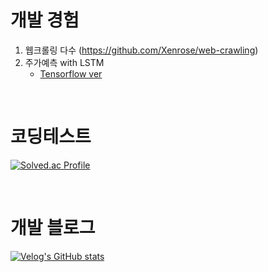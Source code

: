 # 개발 경험
1. 웹크롤링 다수 (https://github.com/Xenrose/web-crawling)
2. 주가예측 with LSTM  
   * [Tensorflow ver](https://github.com/Xenrose/my_project/tree/main/LSTM_stock_price_prediction)

<br>

# 코딩테스트
[![Solved.ac Profile](http://mazassumnida.wtf/api/v2/generate_badge?boj=penrose)](https://solved.ac/penrose/)

<br>

# 개발 블로그
[![Velog's GitHub stats](https://velog-readme-stats.vercel.app/api?name=xenrose)](https://velog.io/@xenrose)

